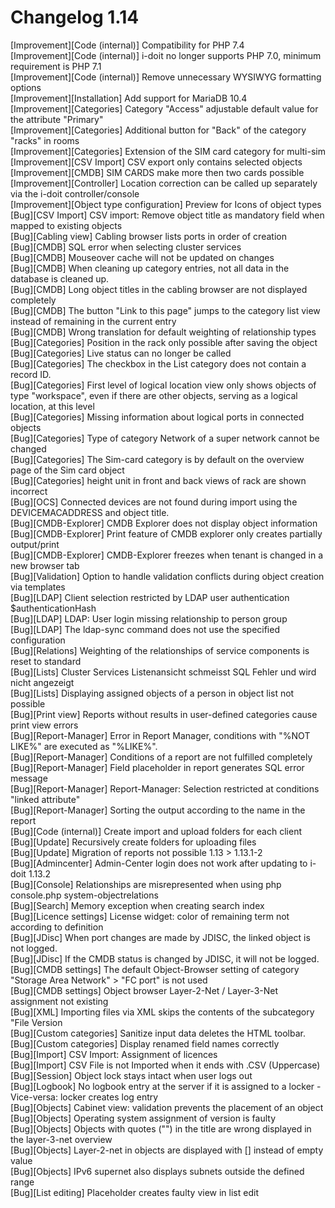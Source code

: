 # Changelog 1.14

[Improvement][Code (internal)] Compatibility for PHP 7.4<br>
[Improvement][Code (internal)] i-doit no longer supports PHP 7.0, minimum requirement is PHP 7.1<br>
[Improvement][Code (internal)] Remove unnecessary WYSIWYG formatting options<br>
[Improvement][Installation] Add support for MariaDB 10.4<br>
[Improvement][Categories] Category "Access" adjustable default value for the attribute "Primary"<br>
[Improvement][Categories] Additional button for "Back" of the category "racks" in rooms<br>
[Improvement][Categories] Extension of the SIM card category for multi-sim<br>
[Improvement][CSV Import] CSV export only contains selected objects<br>
[Improvement][CMDB] SIM CARDS make more then two cards possible<br>
[Improvement][Controller] Location correction can be called up separately via the i-doit controller/console<br>
[Improvement][Object type configuration] Preview for Icons of object types<br>
[Bug][CSV Import] CSV import: Remove object title as mandatory field when mapped to existing objects<br>
[Bug][Cabling view] Cabling browser lists ports in order of creation<br>
[Bug][CMDB] SQL error when selecting cluster services<br>
[Bug][CMDB] Mouseover cache will not be updated on changes<br>
[Bug][CMDB] When cleaning up category entries, not all data in the database is cleaned up.<br>
[Bug][CMDB] Long object titles in the cabling browser are not displayed completely<br>
[Bug][CMDB] The button "Link to this page" jumps to the category list view instead of remaining in the current entry<br>
[Bug][CMDB] Wrong translation for default weighting of relationship types<br>
[Bug][Categories] Position in the rack only possible after saving the object<br>
[Bug][Categories] Live status can no longer be called<br>
[Bug][Categories] The checkbox in the List category does not contain a record ID.<br>
[Bug][Categories] First level of logical location view only shows objects of type "workspace", even if there are other objects, serving as a logical location, at this level<br>
[Bug][Categories] Missing information about logical ports in connected objects<br>
[Bug][Categories] Type of category Network of a super network cannot be changed<br>
[Bug][Categories] The Sim-card category is by default on the overview page of the Sim card object<br>
[Bug][Categories] height unit in front and back views of rack are shown incorrect<br>
[Bug][OCS] Connected devices are not found during import using the DEVICEMACADDRESS and object title.<br>
[Bug][CMDB-Explorer] CMDB Explorer does not display object information<br>
[Bug][CMDB-Explorer] Print feature of CMDB explorer only creates partially output/print<br>
[Bug][CMDB-Explorer] CMDB-Explorer freezes when tenant is changed in a new browser tab<br>
[Bug][Validation] Option to handle validation conflicts during object creation via templates<br>
[Bug][LDAP] Client selection restricted by LDAP user authentication $authenticationHash<br>
[Bug][LDAP] LDAP: User login missing relationship to person group<br>
[Bug][LDAP] The ldap-sync command does not use the specified configuration<br>
[Bug][Relations] Weighting of the relationships of service components is reset to standard<br>
[Bug][Lists] Cluster Services Listenansicht schmeisst SQL Fehler und wird nicht angezeigt<br>
[Bug][Lists] Displaying assigned objects of a person in object list not possible<br>
[Bug][Print view] Reports without results in user-defined categories cause print view errors<br>
[Bug][Report-Manager] Error in Report Manager, conditions with "%NOT LIKE%" are executed as "%LIKE%".<br>
[Bug][Report-Manager] Conditions of a report are not fulfilled completely<br>
[Bug][Report-Manager] Field placeholder in report generates SQL error message<br>
[Bug][Report-Manager] Report-Manager: Selection restricted at conditions "linked attribute"<br>
[Bug][Report-Manager] Sorting the output according to the name in the report<br>
[Bug][Code (internal)] Create import and upload folders for each client<br>
[Bug][Update] Recursively create folders for uploading files<br>
[Bug][Update] Migration of reports not possible 1.13 > 1.13.1-2<br>
[Bug][Admincenter] Admin-Center login does not work after updating to i-doit 1.13.2<br>
[Bug][Console] Relationships are misrepresented when using php console.php system-objectrelations<br>
[Bug][Search] Memory exception when creating search index<br>
[Bug][Licence settings] License widget: color of remaining term not according to definition<br>
[Bug][JDisc] When port changes are made by JDISC, the linked object is not logged.<br>
[Bug][JDisc] If the CMDB status is changed by JDISC, it will not be logged.<br>
[Bug][CMDB settings] The default Object-Browser setting of category "Storage Area Network" > "FC port" is not used<br>
[Bug][CMDB settings] Object browser Layer-2-Net / Layer-3-Net assignment not existing<br>
[Bug][XML] Importing files via XML skips the contents of the subcategory "File Version<br>
[Bug][Custom categories] Sanitize input data deletes the HTML toolbar.<br>
[Bug][Custom categories] Display renamed field names correctly<br>
[Bug][Import] CSV Import: Assignment of licences<br>
[Bug][Import] CSV File is not Imported when it ends with .CSV (Uppercase)<br>
[Bug][Session] Object lock stays intact when user logs out<br>
[Bug][Logbook] No logbook entry at the server if it is assigned to a locker - Vice-versa: locker creates log entry<br>
[Bug][Objects] Cabinet view: validation prevents the placement of an object<br>
[Bug][Objects] Operating system assignment of version is faulty<br>
[Bug][Objects] Objects with quotes ("") in the title are wrong displayed in the layer-3-net overview<br>
[Bug][Objects] Layer-2-net in objects are displayed with [] instead of empty value<br>
[Bug][Objects] IPv6 supernet also displays subnets outside the defined range<br>
[Bug][List editing] Placeholder creates faulty view in list edit<br>
